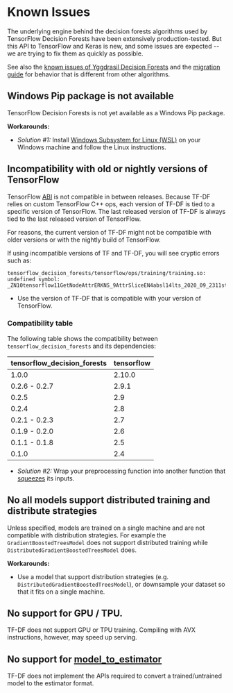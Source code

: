 # Known Issues

The underlying engine behind the decision forests algorithms used by TensorFlow
Decision Forests have been extensively production-tested. But this API to
TensorFlow and Keras is new, and some issues are expected -- we are trying to
fix them as quickly as possible.

See also the
[known issues of Yggdrasil Decision Forests](https://github.com/google/yggdrasil-decision-forests/blob/main/documentation/known_issues.md)
and the [migration guide](migration.md) for behavior that is different from
other algorithms.

## Windows Pip package is not available

TensorFlow Decision Forests is not yet available as a Windows Pip package.

**Workarounds:**

-   *Solution #1:* Install
    [Windows Subsystem for Linux (WSL)](https://en.wikipedia.org/wiki/Windows_Subsystem_for_Linux)
    on your Windows machine and follow the Linux instructions.

## Incompatibility with old or nightly versions of TensorFlow

TensorFlow [ABI](https://en.wikipedia.org/wiki/Application_binary_interface) is
not compatible in between releases. Because TF-DF relies on custom TensorFlow
C++ ops, each version of TF-DF is tied to a specific version of TensorFlow. The
last released version of TF-DF is always tied to the last released version of
TensorFlow.

For reasons, the current version of TF-DF might not be compatible with older
versions or with the nightly build of TensorFlow.

If using incompatible versions of TF and TF-DF, you will see cryptic errors such
as:

```
tensorflow_decision_forests/tensorflow/ops/training/training.so: undefined symbol: _ZN10tensorflow11GetNodeAttrERKNS_9AttrSliceEN4absl14lts_2020_09_2311string_viewEPSs
```

-   Use the version of TF-DF that is compatible with your version of TensorFlow.

### Compatibility table

The following table shows the compatibility between
`tensorflow_decision_forests` and its dependencies:

tensorflow_decision_forests | tensorflow
--------------------------- | ----------
1.0.0                       | 2.10.0
0.2.6 - 0.2.7               | 2.9.1
0.2.5                       | 2.9
0.2.4                       | 2.8
0.2.1 - 0.2.3               | 2.7
0.1.9 - 0.2.0               | 2.6
0.1.1 - 0.1.8               | 2.5
0.1.0                       | 2.4

-   *Solution #2:* Wrap your preprocessing function into another function that
    [squeezes](https://www.tensorflow.org/api_docs/python/tf/squeeze) its
    inputs.

## No all models support distributed training and distribute strategies

Unless specified, models are trained on a single machine and are not compatible
with distribution strategies. For example the `GradientBoostedTreesModel` does
not support distributed training while `DistributedGradientBoostedTreesModel`
does.

**Workarounds:**

-   Use a model that support distribution strategies (e.g.
    `DistributedGradientBoostedTreesModel`), or downsample your dataset so that
    it fits on a single machine.

## No support for GPU / TPU.

TF-DF does not support GPU or TPU training. Compiling with AVX instructions,
however, may speed up serving.

## No support for [model_to_estimator](https://www.tensorflow.org/api_docs/python/tf/keras/estimator/model_to_estimator)

TF-DF does not implement the APIs required to convert a trained/untrained model
to the estimator format.
